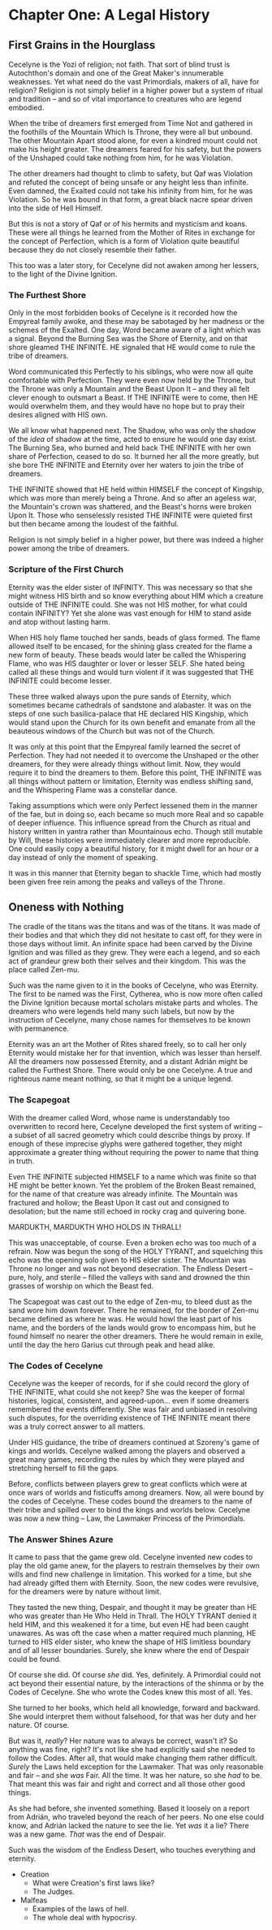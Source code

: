 # Chapter One: A Legal History

## First Grains in the Hourglass

Cecelyne is the Yozi of religion; not faith. That sort of blind trust is Autochthon's domain and one of the Great Maker's innumerable weaknesses. Yet what need do the vast Primordials, makers of all, have for religion? Religion is not simply belief in a higher power but a system of ritual and tradition – and so of vital importance to creatures who are legend embodied.

When the tribe of dreamers first emerged from Time Not and gathered in the foothills of the Mountain Which Is Throne, they were all but unbound. The other Mountain Apart stood alone, for even a kindred mount could not make his height greater. The dreamers feared for his safety, but the powers of the Unshaped could take nothing from him, for he was Violation.

The other dreamers had thought to climb to safety, but Qaf was Violation and refuted the concept of being unsafe or any height less than infinite. Even damned, the Exalted could not take his infinity from him, for he was Violation. So he was bound in that form, a great black nacre spear driven into the side of Hell Himself.

But this is not a story of Qaf or of his hermits and mysticism and koans. These were all things he learned from the Mother of Rites in exchange for the concept of Perfection, which is a form of Violation quite beautiful because they do not closely resemble their father.

This too was a later story, for Cecelyne did not awaken among her lessers, to the light of the Divine Ignition.

### The Furthest Shore

Only in the most forbidden books of Cecelyne is it recorded how the Empyreal family awoke, and these may be sabotaged by her madness or the schemes of the Exalted. One day, Word became aware of a light which was a signal. Beyond the Burning Sea was the Shore of Eternity, and on that shore gleamed THE INFINITE. HE signaled that HE would come to rule the tribe of dreamers.

Word communicated this Perfectly to his siblings, who were now all quite comfortable with Perfection. They were even now held by the Throne, but the Throne was only a Mountain and the Beast Upon It – and they all felt clever enough to outsmart a Beast. If THE INFINITE were to come, then HE would overwhelm them, and they would have no hope but to pray their desires aligned with HIS own.

We all know what happened next. The Shadow, who was only the shadow of the _idea_ of shadow at the time, acted to ensure he would one day exist. The Burning Sea, who burned and held back THE INFINITE with her own share of Perfection, ceased to do so. It burned her all the more greatly, but she bore THE INFINITE and Eternity over her waters to join the tribe of dreamers.

THE INFINITE showed that HE held within HIMSELF the concept of Kingship, which was more than merely being a Throne. And so after an ageless war, the Mountain's crown was shattered, and the Beast's horns were broken Upon It. Those who senselessly resisted THE INFINITE were quieted first but then became among the loudest of the faithful.

Religion is not simply belief in a higher power, but there was indeed a higher power among the tribe of dreamers.

### Scripture of the First Church

Eternity was the elder sister of INFINITY. This was necessary so that she might witness HIS birth and so know everything about HIM which a creature outside of THE INFINITE could. She was not HIS mother, for what could contain INFINITY? Yet she alone was vast enough for HIM to stand aside and atop without lasting harm.

When HIS holy flame touched her sands, beads of glass formed. The flame allowed itself to be encased, for the shining glass created for the flame a new form of beauty. These beads would later be called the Whispering Flame, who was HIS daughter or lover or lesser SELF. She hated being called all these things and would turn violent if it was suggested that THE INFINITE could become lesser.

These three walked always upon the pure sands of Eternity, which sometimes became cathedrals of sandstone and alabaster. It was on the steps of one such basilica-palace that HE declared HIS Kingship, which would stand upon the Church for its own benefit and emanate from all the beauteous windows of the Church but was not of the Church.

It was only at this point that the Empyreal family learned the secret of Perfection. They had not needed it to overcome the Unshaped or the other dreamers, for they were already things without limit. Now, they would require it to bind the dreamers to them. Before this point, THE INFINITE was all things without pattern or limitation, Eternity was endless shifting sand, and the Whispering Flame was a constellar dance.

Taking assumptions which were only Perfect lessened them in the manner of the fae, but in doing so, each became so much more Real and so capable of deeper influence. This influence spread from the Church as ritual and history written in yantra rather than Mountainous echo. Though still mutable by Will, these histories were immediately clearer and more reproducible. One could easily copy a beautiful history, for it might dwell for an hour or a day instead of only the moment of speaking.

It was in this manner that Eternity began to shackle Time, which had mostly been given free rein among the peaks and valleys of the Throne.

## Oneness with Nothing

The cradle of the titans was the titans and was of the titans. It was made of their bodies and that which they did not hesitate to cast off, for they were in those days without limit. An infinite space had been carved by the Divine Ignition and was filled as they grew. They were each a legend, and so each act of grandeur grew both their selves and their kingdom. This was the place called Zen-mu.

Such was the name given to it in the books of Cecelyne, who was Eternity. The first to be named was the First, Cytherea, who is now more often called the Divine Ignition because mortal scholars mistake parts and wholes. The dreamers who were legends held many such labels, but now by the instruction of Cecelyne, many chose names for themselves to be known with permanence.

Eternity was an art the Mother of Rites shared freely, so to call her only Eternity would mistake her for that invention, which was lesser than herself. All the dreamers now possessed Eternity, and a distant Adrián might be called the Furthest Shore. There would only be one Cecelyne. A true and righteous name meant nothing, so that it might be a unique legend.

### The Scapegoat

With the dreamer called Word, whose name is understandably too overwritten to record here, Cecelyne developed the first system of writing – a subset of all sacred geometry which could describe things by proxy. If enough of these imprecise glyphs were gathered together, they might approximate a greater thing without requiring the power to name that thing in truth.

Even THE INFINITE subjected HIMSELF to a name which was finite so that HE might be better known. Yet the problem of the Broken Beast remained, for the name of that creature was already infinite. The Mountain was fractured and hollow; the Beast Upon It cast out and consigned to desolation; but the name still echoed in rocky crag and quivering bone.

MARDUKTH, MARDUKTH WHO HOLDS IN THRALL!

This was unacceptable, of course. Even a broken echo was too much of a refrain. Now was begun the song of the HOLY TYRANT, and squelching this echo was the opening solo given to HIS elder sister. The Mountain was Throne no longer and was not beyond desecration. The Endless Desert – pure, holy, and sterile – filled the valleys with sand and drowned the thin grasses of worship on which the Beast fed.

The Scapegoat was cast out to the edge of Zen-mu, to bleed dust as the sand wore him down forever. There he remained, for the border of Zen-mu became defined as where he was. He would howl the least part of his name, and the borders of the lands would grow to encompass him, but he found himself no nearer the other dreamers. There he would remain in exile, until the day the hero Garius cut through peak and head alike.

### The Codes of Cecelyne

Cecelyne was the keeper of records, for if she could record the glory of THE INFINITE, what could she not keep? She was the keeper of formal histories, logical, consistent, and agreed-upon… even if some dreamers remembered the events differently. She was fair and unbiased in resolving such disputes, for the overriding existence of THE INFINITE meant there was a truly correct answer to all matters.

Under HIS guidance, the tribe of dreamers continued at Szoreny's game of kings and worlds. Cecelyne walked among the players and observed a great many games, recording the rules by which they were played and stretching herself to fill the gaps.

Before, conflicts between players grew to great conflicts which were at once wars of worlds and fisticuffs among dreamers. Now, all were bound by the codes of Cecelyne. These codes bound the dreamers to the name of their tribe and spilled over to bind the kings and worlds below. Cecelyne was now a new thing – Law, the Lawmaker Princess of the Primordials.

### The Answer Shines Azure

It came to pass that the game grew old. Cecelyne invented new codes to play the old game anew, for the players to restrain themselves by their own wills and find new challenge in limitation. This worked for a time, but she had already gifted them with Eternity. Soon, the new codes were revulsive, for the dreamers were by nature without limit.

They tasted the new thing, Despair, and thought it may be greater than HE who was greater than He Who Held in Thrall. The HOLY TYRANT denied it held HIM, and this weakened it for a time, but even HE had been caught unawares. As was oft the case when a matter required much planning, HE turned to HIS elder sister, who knew the shape of HIS limitless boundary and of all lesser boundaries. Surely, she knew where the end of Despair could be found.

Of course she did. Of course _she_ did. Yes, definitely. A Primordial could not act beyond their essential nature, by the interactions of the shinma or by the Codes of Cecelyne. She who wrote the Codes knew this most of all. Yes.

She turned to her books, which held all knowledge, forward and backward. She would interpret them without falsehood, for that was her duty and her nature. Of course.

But was it, _really_? Her nature was to always be correct, wasn't it? So anything was fine, right? It's not like she had explicitly said she needed to follow the Codes. After all, that would make changing them rather difficult. _Surely_ the Laws held exception for the Lawmaker. That was only reasonable and fair – and she _was_ Fair. All the time. It was her nature, so she _had_ to be. That meant this was fair and right and correct and all those other good things.

As she had before, she invented something. Based it loosely on a report from Adrián, who traveled beyond the reach of her peers. No one else could know, and Adrián lacked the nature to see the lie. Yet _was_ it a lie? There was a new game. _That_ was the end of Despair.

Such was the wisdom of the Endless Desert, who touches everything and eternity.



- Creation
    - What were Creation's first laws like?
    - The Judges.
- Malfeas
    - Examples of the laws of hell.
    - The whole deal with hypocrisy.